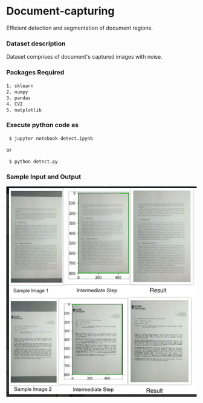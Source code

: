 # Document-capturing
Efficient detection and segmentation of document regions.

### Dataset description
Dataset comprises of document's captured images with noise. 

### Packages Required
```
1. sklearn
2. numpy
3. pandas
4. CV2
5. matplotlib
```
### Execute python code as 
  ```
   $ jupyter notebook detect.ipynb  
  ```
  or
  ```
   $ python detect.py
  ```
### Sample Input and Output 
![alt text](https://github.com/avenash97/Document-capturing/blob/master/github.png)


